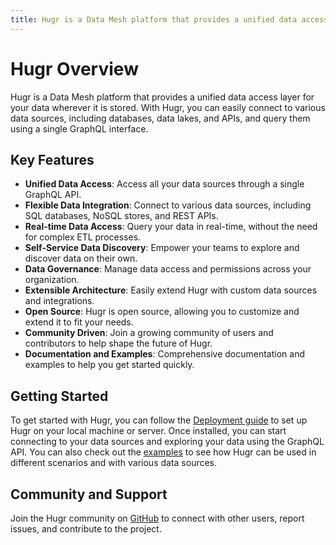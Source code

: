 ```yaml
---
title: Hugr is a Data Mesh platform that provides a unified data access layer for your data wherever it is stored.
---
```


# Hugr Overview

Hugr is a Data Mesh platform that provides a unified data access layer for your data wherever it is stored. With Hugr, you can easily connect to various data sources, including databases, data lakes, and APIs, and query them using a single GraphQL interface.

## Key Features

- **Unified Data Access**: Access all your data sources through a single GraphQL API.
- **Flexible Data Integration**: Connect to various data sources, including SQL databases, NoSQL stores, and REST APIs.
- **Real-time Data Access**: Query your data in real-time, without the need for complex ETL processes.
- **Self-Service Data Discovery**: Empower your teams to explore and discover data on their own.
- **Data Governance**: Manage data access and permissions across your organization.
- **Extensible Architecture**: Easily extend Hugr with custom data sources and integrations.
- **Open Source**: Hugr is open source, allowing you to customize and extend it to fit your needs.
- **Community Driven**: Join a growing community of users and contributors to help shape the future of Hugr.
- **Documentation and Examples**: Comprehensive documentation and examples to help you get started quickly.
## Getting Started

To get started with Hugr, you can follow the [Deployment guide](https://hugr-lab.github.io/hugr/docs/deployment) to set up Hugr on your local machine or server. Once installed, you can start connecting to your data sources and exploring your data using the GraphQL API.
You can also check out the [examples](https://hugr-lab.github.io/hugr/docs/examples) to see how Hugr can be used in different scenarios and with various data sources.

## Community and Support
Join the Hugr community on [GitHub](https://github.com/hugr-lab/hugr) to connect with other users, report issues, and contribute to the project.
